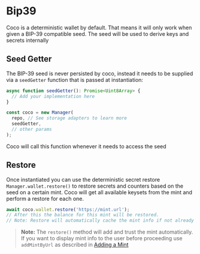 # Bip39

Coco is a deterministic wallet by default. That means it will only work when given a BIP-39 compatible seed. The seed will be used to derive keys and secrets internally

## Seed Getter

The BIP-39 seed is never persisted by coco, instead it needs to be supplied via a `seedGetter` function that is passed at instantiation:

```ts
async function seedGetter(): Promise<Uint8Array> {
  // Add your implementation here
}

const coco = new Manager(
  repo, // See storage adapters to learn more
  seedGetter,
  // other params
);
```

Coco will call this function whenever it needs to access the seed

## Restore

Once instantiated you can use the deterministic secret restore `Manager.wallet.restore()` to restore secrets and counters based on the seed on a certain mint. Coco will get all available keysets from the mint and perform a restore for each one.

```ts
await coco.wallet.restore('https://mint.url');
// After this the balance for this mint will be restored.
// Note: Restore will automatically cache the mint info if not already present
```

> **Note:** The `restore()` method will add and trust the mint automatically. If you want to display mint info to the user before proceeding use `addMintByUrl` as described in [Adding a Mint](./adding-mints.md)
